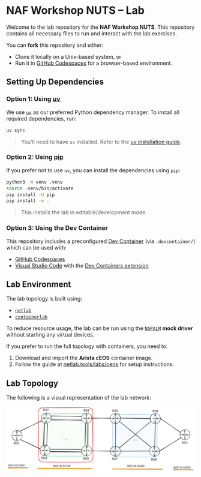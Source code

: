 # NAF Workshop NUTS – Lab

Welcome to the lab repository for the **NAF Workshop NUTS**. This repository contains all necessary files to run and interact with the lab exercises.

You can **fork** this repository and either:
- Clone it locally on a Unix-based system, or
- Run it in [GitHub Codespaces](https://github.com/features/codespaces) for a browser-based environment.


## Setting Up Dependencies

### Option 1: Using [uv](https://github.com/astral-sh/uv)

We use [`uv`](https://github.com/astral-sh/uv) as our preferred Python dependency manager. To install all required dependencies, run:

```bash
uv sync
```

> You’ll need to have `uv` installed. Refer to the [uv installation guide](https://github.com/astral-sh/uv#installation).


### Option 2: Using [pip](https://pip.pypa.io/)

If you prefer not to use `uv`, you can install the dependencies using `pip`:

```bash
python3 -m venv .venv
source .venv/bin/activate
pip install -U pip
pip install -e .
```

> This installs the lab in editable/development mode.


### Option 3: Using the Dev Container

This repository includes a preconfigured [Dev Container](https://containers.dev/) (via `.devcontainer/`) which can be used with:

- [GitHub Codespaces](https://docs.github.com/en/codespaces)
- [Visual Studio Code](https://code.visualstudio.com/) with the [Dev Containers extension](https://marketplace.visualstudio.com/items?itemName=ms-vscode-remote.remote-containers)


## Lab Environment

The lab topology is built using:
- [`netlab`](https://netlab.tools/)
- [`containerlab`](https://containerlab.srlinux.dev/)

To reduce resource usage, the lab can be run using the [`NAPALM`](https://napalm.readthedocs.io/en/latest/) **mock driver** without starting any virtual devices.

If you prefer to run the full topology with containers, you need to:
1. Download and import the **Arista cEOS** container image.
2. Follow the guide at [netlab.tools/labs/ceos](https://netlab.tools/labs/ceos/) for setup instructions.


## Lab Topology

The following is a visual representation of the lab network:

![Topology](./topology.svg)
